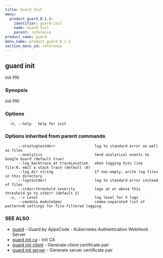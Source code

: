 ```yaml
---
title: Guard Init
menu:
  product_guard_0.1.2:
    identifier: guard-init
    name: Guard Init
    parent: reference
product_name: guard
menu_name: product_guard_0.1.2
section_menu_id: reference
---
```


## guard init

Init PKI

### Synopsis

Init PKI

### Options

```
  -h, --help   help for init
```

### Options inherited from parent commands

```
      --alsologtostderr                  log to standard error as well as files
      --analytics                        Send analytical events to Google Guard (default true)
      --log_backtrace_at traceLocation   when logging hits line file:N, emit a stack trace (default :0)
      --log_dir string                   If non-empty, write log files in this directory
      --logtostderr                      log to standard error instead of files
      --stderrthreshold severity         logs at or above this threshold go to stderr (default 2)
  -v, --v Level                          log level for V logs
      --vmodule moduleSpec               comma-separated list of pattern=N settings for file-filtered logging
```

### SEE ALSO

* [guard](/products/guard/0.1.2/reference/guard)	 - Guard by AppsCode - Kubernetes Authentication WebHook Server
* [guard init ca](/products/guard/0.1.2/reference/guard_init_ca)	 - Init CA
* [guard init client](/products/guard/0.1.2/reference/guard_init_client)	 - Generate client certificate pair
* [guard init server](/products/guard/0.1.2/reference/guard_init_server)	 - Generate server certificate pair

